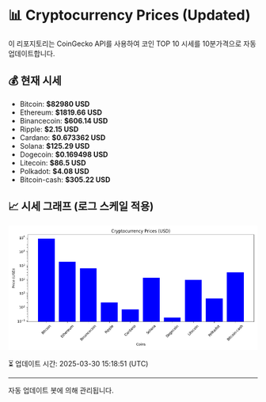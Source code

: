 
# 📊 Cryptocurrency Prices (Updated)

이 리포지토리는 CoinGecko API를 사용하여 코인 TOP 10 시세를 10분가격으로 자동 업데이트합니다.

## 💰 현재 시세
- Bitcoin: **$82980 USD**
- Ethereum: **$1819.66 USD**
- Binancecoin: **$606.14 USD**
- Ripple: **$2.15 USD**
- Cardano: **$0.673362 USD**
- Solana: **$125.29 USD**
- Dogecoin: **$0.169498 USD**
- Litecoin: **$86.5 USD**
- Polkadot: **$4.08 USD**
- Bitcoin-cash: **$305.22 USD**

## 📈 시세 그래프 (로그 스케일 적용)
![Crypto Prices](crypto_prices.png)

⏳ 업데이트 시간: 2025-03-30 15:18:51 (UTC)

---
자동 업데이트 봇에 의해 관리됩니다.
